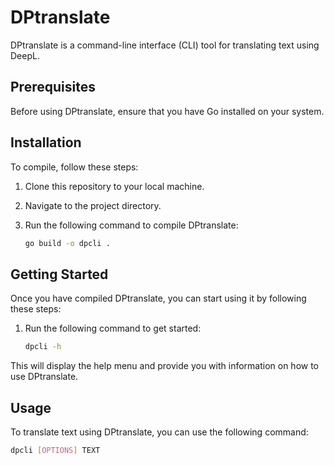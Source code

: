 # DPtranslate

DPtranslate is a command-line interface (CLI) tool for translating text using DeepL.

## Prerequisites

Before using DPtranslate, ensure that you have Go installed on your system.

## Installation

To compile, follow these steps:

1. Clone this repository to your local machine.
2. Navigate to the project directory.
3. Run the following command to compile DPtranslate:

   ```bash
   go build -o dpcli .

## Getting Started

Once you have compiled DPtranslate, you can start using it by following these steps:

1. Run the following command to get started:

   ```bash
   dpcli -h

This will display the help menu and provide you with information on how to use DPtranslate.

## Usage

To translate text using DPtranslate, you can use the following command:

  ```bash
  dpcli [OPTIONS] TEXT
